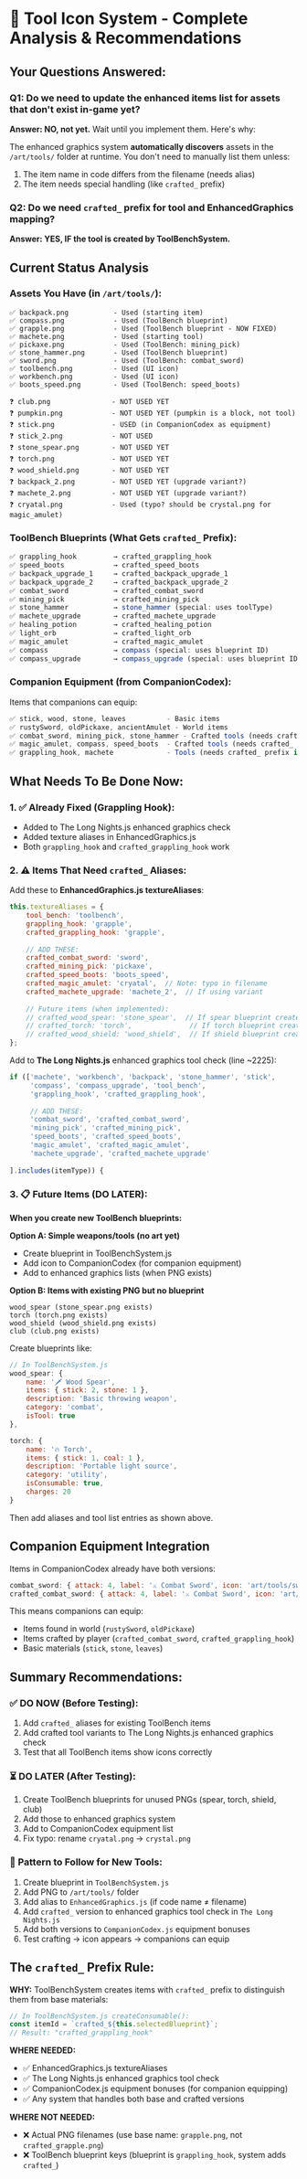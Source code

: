 # 🔧 Tool Icon System - Complete Analysis & Recommendations

## Your Questions Answered:

### Q1: Do we need to update the enhanced items list for assets that don't exist in-game yet?
**Answer: NO, not yet.** Wait until you implement them. Here's why:

The enhanced graphics system **automatically discovers** assets in the `/art/tools/` folder at runtime. You don't need to manually list them unless:
1. The item name in code differs from the filename (needs alias)
2. The item needs special handling (like `crafted_` prefix)

### Q2: Do we need `crafted_` prefix for tool and EnhancedGraphics mapping?
**Answer: YES, IF the tool is created by ToolBenchSystem.**

## Current Status Analysis

### Assets You Have (in `/art/tools/`):
```
✅ backpack.png           - Used (starting item)
✅ compass.png            - Used (ToolBench blueprint)
✅ grapple.png            - Used (ToolBench blueprint - NOW FIXED)
✅ machete.png            - Used (starting tool)
✅ pickaxe.png            - Used (ToolBench: mining_pick)
✅ stone_hammer.png       - Used (ToolBench blueprint)
✅ sword.png              - Used (ToolBench: combat_sword)
✅ toolbench.png          - Used (UI icon)
✅ workbench.png          - Used (UI icon)
✅ boots_speed.png        - Used (ToolBench: speed_boots)

❓ club.png               - NOT USED YET
❓ pumpkin.png            - NOT USED YET (pumpkin is a block, not tool)
❓ stick.png              - USED (in CompanionCodex as equipment)
❓ stick_2.png            - NOT USED
❓ stone_spear.png        - NOT USED YET
❓ torch.png              - NOT USED YET
❓ wood_shield.png        - NOT USED YET
❓ backpack_2.png         - NOT USED YET (upgrade variant?)
❓ machete_2.png          - NOT USED YET (upgrade variant?)
❓ cryatal.png            - Used (typo? should be crystal.png for magic_amulet)
```

### ToolBench Blueprints (What Gets `crafted_` Prefix):
```javascript
✅ grappling_hook         → crafted_grappling_hook
✅ speed_boots            → crafted_speed_boots
✅ backpack_upgrade_1     → crafted_backpack_upgrade_1
✅ backpack_upgrade_2     → crafted_backpack_upgrade_2
✅ combat_sword           → crafted_combat_sword
✅ mining_pick            → crafted_mining_pick
✅ stone_hammer           → stone_hammer (special: uses toolType)
✅ machete_upgrade        → crafted_machete_upgrade
✅ healing_potion         → crafted_healing_potion
✅ light_orb              → crafted_light_orb
✅ magic_amulet           → crafted_magic_amulet
✅ compass                → compass (special: uses blueprint ID)
✅ compass_upgrade        → compass_upgrade (special: uses blueprint ID)
```

### Companion Equipment (from CompanionCodex):
Items that companions can equip:
```javascript
✅ stick, wood, stone, leaves          - Basic items
✅ rustySword, oldPickaxe, ancientAmulet - World items
✅ combat_sword, mining_pick, stone_hammer - Crafted tools (needs crafted_ prefix)
✅ magic_amulet, compass, speed_boots  - Crafted tools (needs crafted_ prefix)
✅ grappling_hook, machete             - Tools (needs crafted_ prefix if from ToolBench)
```

## What Needs To Be Done Now:

### 1. ✅ Already Fixed (Grappling Hook):
- Added to The Long Nights.js enhanced graphics check
- Added texture aliases in EnhancedGraphics.js
- Both `grappling_hook` and `crafted_grappling_hook` work

### 2. ⚠️ Items That Need `crafted_` Aliases:

Add these to **EnhancedGraphics.js textureAliases**:
```javascript
this.textureAliases = {
    tool_bench: 'toolbench',
    grappling_hook: 'grapple',
    crafted_grappling_hook: 'grapple',
    
    // ADD THESE:
    crafted_combat_sword: 'sword',
    crafted_mining_pick: 'pickaxe',
    crafted_speed_boots: 'boots_speed',
    crafted_magic_amulet: 'cryatal',  // Note: typo in filename
    crafted_machete_upgrade: 'machete_2',  // If using variant
    
    // Future items (when implemented):
    // crafted_wood_spear: 'stone_spear',  // If spear blueprint created
    // crafted_torch: 'torch',              // If torch blueprint created
    // crafted_wood_shield: 'wood_shield',  // If shield blueprint created
};
```

Add to **The Long Nights.js** enhanced graphics tool check (line ~2225):
```javascript
if (['machete', 'workbench', 'backpack', 'stone_hammer', 'stick', 
     'compass', 'compass_upgrade', 'tool_bench', 
     'grappling_hook', 'crafted_grappling_hook',
     
     // ADD THESE:
     'combat_sword', 'crafted_combat_sword',
     'mining_pick', 'crafted_mining_pick', 
     'speed_boots', 'crafted_speed_boots',
     'magic_amulet', 'crafted_magic_amulet',
     'machete_upgrade', 'crafted_machete_upgrade'
     
].includes(itemType)) {
```

### 3. 📋 Future Items (DO LATER):

**When you create new ToolBench blueprints:**

**Option A: Simple weapons/tools (no art yet)**
- Create blueprint in ToolBenchSystem.js
- Add icon to CompanionCodex (for companion equipment)
- Add to enhanced graphics lists (when PNG exists)

**Option B: Items with existing PNG but no blueprint**
```
wood_spear (stone_spear.png exists)
torch (torch.png exists)  
wood_shield (wood_shield.png exists)
club (club.png exists)
```

Create blueprints like:
```javascript
// In ToolBenchSystem.js
wood_spear: {
    name: '🗡️ Wood Spear',
    items: { stick: 2, stone: 1 },
    description: 'Basic throwing weapon',
    category: 'combat',
    isTool: true
},

torch: {
    name: '🔥 Torch',
    items: { stick: 1, coal: 1 },
    description: 'Portable light source',
    category: 'utility',
    isConsumable: true,
    charges: 20
}
```

Then add aliases and tool list entries as shown above.

## Companion Equipment Integration

Items in CompanionCodex already have both versions:
```javascript
combat_sword: { attack: 4, label: '⚔️ Combat Sword', icon: 'art/tools/sword.png' },
crafted_combat_sword: { attack: 4, label: '⚔️ Combat Sword', icon: 'art/tools/sword.png' }
```

This means companions can equip:
- Items found in world (`rustySword`, `oldPickaxe`)
- Items crafted by player (`crafted_combat_sword`, `crafted_grappling_hook`)
- Basic materials (`stick`, `stone`, `leaves`)

## Summary Recommendations:

### ✅ DO NOW (Before Testing):
1. Add `crafted_` aliases for existing ToolBench items
2. Add crafted tool variants to The Long Nights.js enhanced graphics check
3. Test that all ToolBench items show icons correctly

### ⏳ DO LATER (After Testing):
1. Create ToolBench blueprints for unused PNGs (spear, torch, shield, club)
2. Add those to enhanced graphics system
3. Add to CompanionCodex equipment list
4. Fix typo: rename `cryatal.png` → `crystal.png`

### 📝 Pattern to Follow for New Tools:
1. Create blueprint in `ToolBenchSystem.js`
2. Add PNG to `/art/tools/` folder
3. Add alias to `EnhancedGraphics.js` (if code name ≠ filename)
4. Add `crafted_` version to enhanced graphics tool check in `The Long Nights.js`
5. Add both versions to `CompanionCodex.js` equipment bonuses
6. Test crafting → icon appears → companions can equip

## The `crafted_` Prefix Rule:

**WHY:** ToolBenchSystem creates items with `crafted_` prefix to distinguish them from base materials:
```javascript
// In ToolBenchSystem.js createConsumable():
const itemId = `crafted_${this.selectedBlueprint}`;
// Result: "crafted_grappling_hook"
```

**WHERE NEEDED:**
- ✅ EnhancedGraphics.js textureAliases
- ✅ The Long Nights.js enhanced graphics tool check  
- ✅ CompanionCodex.js equipment bonuses (for companion equipping)
- ✅ Any system that handles both base and crafted versions

**WHERE NOT NEEDED:**
- ❌ Actual PNG filenames (use base name: `grapple.png`, not `crafted_grapple.png`)
- ❌ ToolBench blueprint keys (blueprint is `grappling_hook`, system adds `crafted_`)
